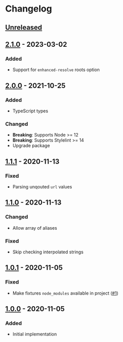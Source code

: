 # Changelog

## [Unreleased][]

## [2.1.0][] - 2023-03-02

### Added

-   Support for `enhanced-resolve` roots option

## [2.0.0][] - 2021-10-25

### Added

-   TypeScript types

### Changed

-   **Breaking**: Supports Node >= 12
-   **Breaking**: Supports Stylelint >= 14
-   Upgrade package

## [1.1.1][] - 2020-11-13

### Fixed

-   Parsing unqouted `url` values

## [1.1.0][] - 2020-11-13

### Changed

-   Allow array of aliases

### Fixed

-   Skip checking interpolated strings

## [1.0.1][] - 2020-11-05

### Fixed

-   Make fixtures `node_modules` available in project
    ([#1](https://github.com/niksy/stylelint-no-unresolved-module/pull/1))

## [1.0.0][] - 2020-11-05

### Added

-   Initial implementation

[unreleased]:
	https://github.com/niksy/stylelint-no-unresolved-module/compare/v1.1.0...HEAD
[1.0.0]: https://github.com/niksy/stylelint-no-unresolved-module/tree/v1.0.0
[1.0.1]: https://github.com/niksy/stylelint-no-unresolved-module/tree/v1.0.1
[1.1.0]: https://github.com/niksy/stylelint-no-unresolved-module/tree/v1.1.0
[unreleased]:
	https://github.com/niksy/stylelint-no-unresolved-module/compare/v1.1.1...HEAD
[1.1.1]: https://github.com/niksy/stylelint-no-unresolved-module/tree/v1.1.1
[unreleased]:
	https://github.com/niksy/stylelint-no-unresolved-module/compare/v2.0.0...HEAD
[2.0.0]: https://github.com/niksy/stylelint-no-unresolved-module/tree/v2.0.0
[Unreleased]:
	https://github.com/niksy/stylelint-no-unresolved-module/compare/v2.1.0...HEAD
[2.1.0]: https://github.com/niksy/stylelint-no-unresolved-module/tree/v2.1.0
